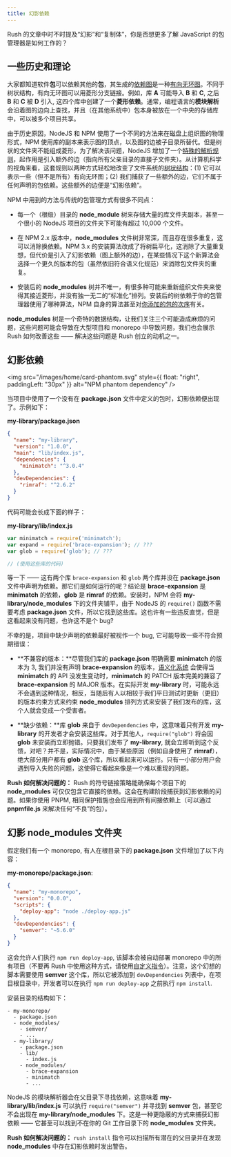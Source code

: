 ```yaml
---
title: 幻影依赖
---
```


Rush 的文章中时不时提及“幻影”和“复制体”，你是否想更多了解 JavaScript 的包管理器是如何工作的？

## 一些历史和理论

大家都知道软件**包**可以依赖其他的**包**，其生成的[依赖图](https://en.wikipedia.org/wiki/Dependency_graph)是一种[有向无环图](https://en.wikipedia.org/wiki/Directed_acyclic_graph)。不同于树状结构，有向无环图可以用菱形分支链接。例如，库 **A** 可能导入 **B** 和 **C**, 之后 **B** 和 **C** 被 **D** 引入, 这四个库中创建了一个**菱形依赖**。通常，编程语言的**模块解析**会沿着图的边向上查找，并且（在其他系统中）包本身被放在一个中央的存储库中，可以被多个项目共享。

由于历史原因，NodeJS 和 NPM 使用了一个不同的方法来在磁盘上组织图的物理形式，NPM 使用库的副本来表示图的顶点，以及图的边被子目录所替代。但是树状的文件夹不能组成菱形，为了解决该问题，NodeJS 增加了一个[特殊的解析规则](https://nodejs.org/api/modules.html#all-together)，起作用是引入额外的边（指向所有父亲目录的直接子文件夹）。从计算机科学的视角来看，这套规则以两种方式轻松地改变了文件系统的[树状结构](<https://en.wikipedia.org/wiki/Tree_(data_structure)>)：(1) 它可以表示一些（但不是所有）有向无环图；(2) 我们捕获了一些额外的边，它们不属于任何声明的包依赖。这些额外的边便是“幻影依赖”。

NPM 中用到的方法与传统的包管理方式有很多不同点：

- 每一个（根级）目录的 **node_module** 树来存储大量的库文件夹副本，甚至一个很小的 NodeJS 项目的文件夹下可能有超过 10,000 个文件。

- 在 NPM 2.x 版本中，**node_modules** 文件树非常深，而且存在很多重复，这可以消除换依赖。NPM 3.x 的安装算法改成了将树扁平化，这消除了大量重复想，但代价是引入了幻影依赖（图上额外的边），在某些情况下这个新算法会选择一个更久的版本的包（虽然依旧符合语义化规范）来消除包文件夹的重复。

- 安装后的 **node_modules** 树并不唯一，有很多种可能来重新组织文件夹来使得其接近菱形，并没有独一无二的“标准化”排列。安装后的树依赖于你的包管理器使用了哪种算法，NPM 自身的算法甚至对[你添加的包的次序](http://npm.github.io/how-npm-works-docs/npm3/non-determinism.html)有关。

**node_modules** 树是一个奇特的数据结构，让我们关注三个可能造成麻烦的问题，这些问题可能会导致在大型项目和 monorepo 中导致问题，我们也会展示 Rush 如何改善这些 —— 解决这些问题是 Rush 创立的动机之一。

## 幻影依赖

<img src="/images/home/card-phantom.svg" style={{ float: "right", paddingLeft: "30px" }} alt="NPM phantom dependency" />

当项目中使用了一个没有在 **package.json** 文件中定义的包时，幻影依赖便出现了。示例如下：

**my-library/package.json**

```json
{
  "name": "my-library",
  "version": "1.0.0",
  "main": "lib/index.js",
  "dependencies": {
    "minimatch": "^3.0.4"
  },
  "devDependencies": {
    "rimraf": "^2.6.2"
  }
}
```

代码可能会长成下面的样子：

**my-library/lib/index.js**

```javascript
var minimatch = require('minimatch');
var expand = require('brace-expansion'); // ???
var glob = require('glob'); // ???

// (使用这些库的代码)
```

等一下 —— 这有两个库 `brace-expansion` 和 `glob` 两个库并没在 **package.json** 文件中声明为依赖。那它们是如何运行的呢？结论是 **brace-expansion** 是 **minimatch** 的依赖，**glob** 是 **rimraf** 的依赖。安装时，NPM 会将 **my-library/node_modules** 下的文件夹铺平，由于 NodeJS 的 `require()` 函数不需要考虑 **package.json** 文件，所以它找到这些库。这也许有一些违反直觉，但是这看起来没有问题，也许这不是个 bug?

不幸的是，项目中缺少声明的依赖最好被视作一个 bug, 它可能导致一些不符合预期错误：

- **不兼容的版本：**尽管我们库的 **package.json** 明确需要 **minimatch** 的版本为 3, 我们并没有声明 **brace-expansion** 的版本，[语义化系统](https://semver.org/) 会使得当 **minimatch** 的 API 没发生变动时，**minimatch** 的 PATCH 版本完美的兼容了 **brace-expansion** 的 MAJOR 版本。在实际开发 **my-library** 时，可能永远不会遇到这种情况，相反，当随后有人以相较于我们平日测试时更新（更旧）的版本约束方式来约束 **node_modules** 排列方式来安装了我们发布的库，这个人就会变成一个受害者。

- **缺少依赖：**库 **glob** 来自于 `devDependencies` 中，这意味着只有开发 **my-library** 的开发者才会安装这些库。对于其他人，`require("glob")` 将会因 **glob** 未安装而立即抛错。只要我们发布了 **my-library**, 就会立即听到这个反馈，对吧？并不是，实际情况中，由于某些原因（例如自身使用了 **rimraf**），绝大部分用户都有 **glob** 这个库，所以看起来可以运行。只有一小部分用户会遇到导入失败的问题，这使得它看起来像是一个难以重现的问题。

**Rush 如何解决问题的：** Rush 的符号链接策略能确保每个项目下的 **node_modules** 可仅仅包含它直接的依赖。这会在构建阶段捕获到幻影依赖的问题。如果你使用 PNPM, 相同保护措施也会应用到所有间接依赖上（可以通过 **pnpmfile.js** 来解决任何“不良”的包）。

## 幻影 node_modules 文件夹

假定我们有一个 monorepo, 有人在根目录下的 **package.json** 文件增加了以下内容：

**my-monorepo/package.json**:

```json
{
  "name": "my-monorepo",
  "version": "0.0.0",
  "scripts": {
    "deploy-app": "node ./deploy-app.js"
  },
  "devDependencies": {
    "semver": "~5.6.0"
  }
}
```

这会允许人们执行 `npm run deploy-app`, 该脚本会被自动部署 monorepo 中的所有项目（不要再 Rush 中使用这种方式，请使用[自定义指令](../maintainer/custom_commands.md)）。注意，这个幻想的脚本需要使用 **semver** 这个库，所以它被添加到 `devDependencies` 列表中，在项目根目录中，开发者可以在执行 `npm run deploy-app` 之前执行 `npm install`.

安装目录的结构如下：

```
- my-monorepo/
  - package.json
  - node_modules/
    - semver/
    - ...
  - my-library/
    - package.json
    - lib/
      - index.js
    - node_modules/
      - brace-expansion
      - minimatch
      - ...
```

NodeJS 的模块解析器会在父目录下寻找依赖，这意味着 **my-library/lib/index.js** 可以执行 `require("semver")` 并寻找到 **semver** 包，甚至它不会出现在 **my-library/node_modules** 下。这是一种更隐蔽的方式来捕获幻影依赖 —— 它甚至可以找到不在你的 Git 工作目录下的 **node_modules** 文件夹。

**Rush 如何解决问题的：** `rush install` 指令可以扫描所有潜在的父目录并在发现 **node_modules** 中存在幻影依赖时发出警告。
